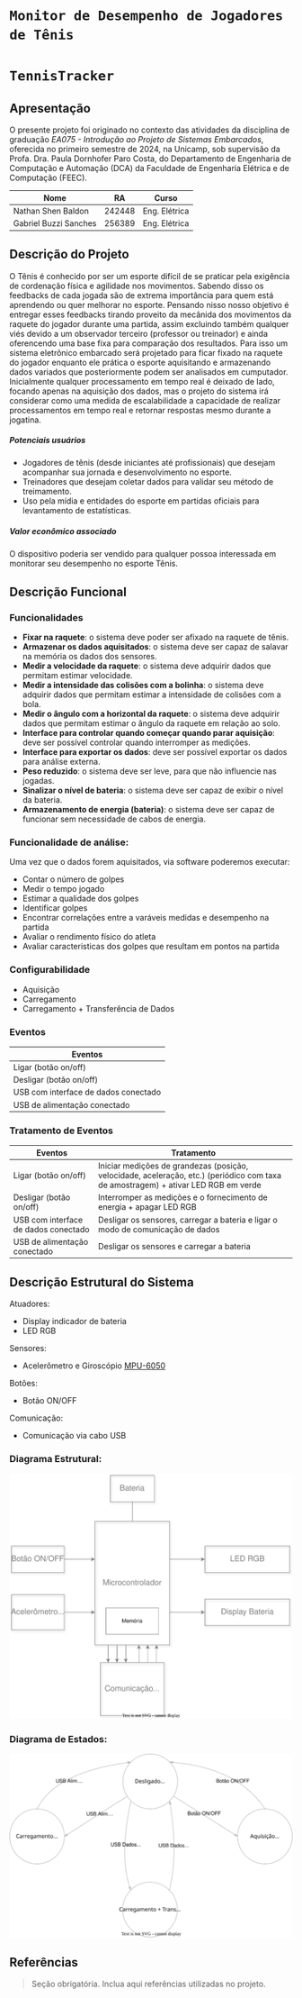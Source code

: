 # `Monitor de Desempenho de Jogadores de Tênis`
# `TennisTracker`

## Apresentação

O presente projeto foi originado no contexto das atividades da disciplina de graduação *EA075 - Introdução ao Projeto de Sistemas Embarcados*, 
oferecida no primeiro semestre de 2024, na Unicamp, sob supervisão da Profa. Dra. Paula Dornhofer Paro Costa, do Departamento de Engenharia de Computação e Automação (DCA) da Faculdade de Engenharia Elétrica e de Computação (FEEC).


|Nome  | RA | Curso|
|--|--|--|
| Nathan Shen Baldon  | 242448 | Eng. Elétrica|
| Gabriel Buzzi Sanches  | 256389  | Eng. Elétrica|


## Descrição do Projeto

O Tênis é conhecido por ser um esporte difícil de se praticar pela exigência de cordenação física e agilidade nos movimentos. Sabendo disso os feedbacks de cada jogada são de extrema importância para quem está aprendendo ou quer melhorar no esporte. Pensando nisso nosso objetivo é entregar esses feedbacks tirando proveito da mecânida dos movimentos da raquete do jogador durante uma partida, assim excluindo também qualquer viés devido a um observador terceiro (professor ou treinador) e ainda oferencendo uma base fixa para comparação dos resultados. Para isso um sistema eletrônico embarcado será projetado para ficar fixado na raquete do jogador enquanto ele prática o esporte aquisitando e armazenando dados variados que posteriormente podem ser analisados em cumputador. Inicialmente qualquer processamento em tempo real é deixado de lado, focando apenas na aquisição dos dados, mas o projeto do sistema irá considerar como uma medida de escalabilidade a capacidade de realizar processamentos em tempo real e retornar respostas mesmo durante a jogatina.  

##### Potenciais usuários
- Jogadores de tênis (desde iniciantes até profissionais) que desejam acompanhar sua jornada e desenvolvimento no esporte.
- Treinadores que desejam coletar dados para validar seu método de treimamento.
- Uso pela mídia e entidades do esporte em partidas oficiais para levantamento de estatísticas.
  
##### Valor econômico associado  

O dispositivo poderia ser vendido para qualquer possoa interessada em monitorar seu desempenho no esporte Tênis.

## Descrição Funcional

### Funcionalidades
- **Fixar na raquete**: o sistema deve poder ser afixado na raquete de tênis.
- **Armazenar os dados aquisitados**: o sistema deve ser capaz de salavar na memória os dados dos sensores.
- **Medir a velocidade da raquete**: o sistema deve adquirir dados que permitam estimar velocidade.
- **Medir a intensidade das colisões com a bolinha**: o sistema deve adquirir dados que permitam estimar a intensidade de colisões com a bola.
- **Medir o ângulo com a horizontal da raquete**: o sistema deve adquirir dados que permitam estimar o ângulo da raquete em relação ao solo.
- **Interface para controlar quando começar quando parar aquisição**: deve ser possível controlar quando interromper as medições.
- **Interface para exportar os dados**: deve ser possível exportar os dados para análise externa.
- **Peso reduzido**: o sistema deve ser leve, para que não influencie nas jogadas.
- **Sinalizar o nível de bateria**: o sistema deve ser capaz de exibir o nível da bateria.
- **Armazenamento de energia (bateria)**: o sistema deve ser capaz de funcionar sem necessidade de cabos de energia.

### Funcionalidade de análise:
Uma vez que o dados forem aquisitados, via software poderemos executar:
- Contar o número de golpes
- Medir o tempo jogado
- Estimar a qualidade dos golpes
- Identificar golpes
- Encontrar correlações entre a varáveis medidas e desempenho na partida
- Avaliar o rendimento físico do atleta
- Avaliar caracteristicas dos golpes que resultam em pontos na partida

### Configurabilidade
- Aquisição
- Carregamento
- Carregamento + Transferência de Dados

### Eventos
|Eventos  | 
|--|
| Ligar (botão on/off)  | 
| Desligar (botão on/off)  |
| USB com interface de dados conectado |
| USB de alimentação conectado | 

### Tratamento de Eventos

|Eventos  | Tratamento  | 
|--|--|
|Ligar (botão on/off)  | Iniciar medições de grandezas (posição, velocidade, aceleração, etc.) (periódico com taxa de amostragem) + ativar LED RGB em verde  |
| Desligar (botão on/off)  | Interromper as medições e o fornecimento de energia + apagar LED RGB  |
| USB com interface de dados conectado  |  Desligar os sensores, carregar a bateria e ligar o modo de comunicação de dados  |
| USB de alimentação conectado |  Desligar os sensores e carregar a bateria |

## Descrição Estrutural do Sistema

Atuadores:
- Display indicador de bateria
- LED RGB

Sensores:
- Acelerômetro e Giroscópio [MPU-6050](https://www.makerhero.com/produto/acelerometro-e-giroscopio-3-eixos-6-dof-mpu-6050/?utm_source=google&utm_medium=organic&utm_campaign=shopping&utm_content=surfaces_across_google&gad_source=1&gclid=CjwKCAjwtqmwBhBVEiwAL-WAYQ2EM5FQUUMtuxIyKFbXBxsoUhK2dI_2Ud5VmFDbftmgO3FnrXPz_hoCWkoQAvD_BwE#tab-blogrelacionados)

Botões:
- Botão ON/OFF

Comunicação:
- Comunicação via cabo USB

### Diagrama Estrutural:

[![diagrama_estrutural.svg editável](/projetos/tennistracker/diagrama_estrutural.svg)](https://app.diagrams.net/?libs=general;#Hshen-n%2Fea075-2024.1%2Fmain%2Fprojetos%2Ftennistracker%2Fdiagrama_estrutural.svg#%7B%22pageId%22%3A%2290a13364-a465-7bf4-72fc-28e22215d7a0%22%7D)

### Diagrama de Estados:

[![diagrama.svg editável](/projetos/tennistracker/diagrama.svg)](https://app.diagrams.net/#Hshen-n%2Fea075-2024.1%2Fmain%2Fprojetos%2Ftennistracker%2Fdiagrama.svg#%7B%22pageId%22%3A%2242789a77-a242-8287-6e28-9cd8cfd52e62%22%7D)


## Referências
> Seção obrigatória. Inclua aqui referências utilizadas no projeto.
